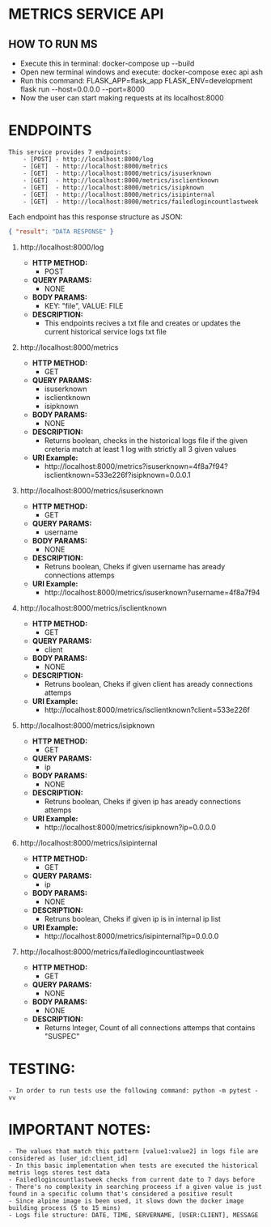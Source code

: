 # METRICS SERVICE API

## HOW TO RUN MS
- Execute this in terminal: docker-compose up --build
- Open new terminal windows and execute: docker-compose exec api ash
- Run this command: FLASK_APP=flask_app FLASK_ENV=development flask run --host=0.0.0.0 --port=8000
- Now the user can start making requests at its localhost:8000

# ENDPOINTS
    This service provides 7 endpoints:
        - [POST] - http://localhost:8000/log
        - [GET]  - http://localhost:8000/metrics
        - [GET]  - http://localhost:8000/metrics/isuserknown
        - [GET]  - http://localhost:8000/metrics/isclientknown
        - [GET]  - http://localhost:8000/metrics/isipknown
        - [GET]  - http://localhost:8000/metrics/isipinternal
        - [GET]  - http://localhost:8000/metrics/failedlogincountlastweek

Each endpoint has this response structure as JSON:

```JSON
{ "result": "DATA RESPONSE" }
```

1. http://localhost:8000/log
    - **HTTP METHOD:** 
        - POST
    - **QUERY PARAMS:**
        - NONE
    - **BODY PARAMS:**
        - KEY: "file", VALUE: FILE
    - **DESCRIPTION:**
        - This endpoints recives a txt file and creates or updates the current historical service logs txt file

2. http://localhost:8000/metrics
    - **HTTP METHOD:** 
        - GET
    - **QUERY PARAMS:**
        - isuserknown
        - isclientknown
        - isipknown
    - **BODY PARAMS:**
        - NONE
    - **DESCRIPTION:**
        - Returns boolean, checks in the historical logs file if the given creteria match at least 1 log with strictly all 3 given values
    - **URI Example:**
        - http://localhost:8000/metrics?isuserknown=4f8a7f94?isclientknown=533e226f?isipknown=0.0.0.1

3. http://localhost:8000/metrics/isuserknown
    - **HTTP METHOD:** 
        - GET
    - **QUERY PARAMS:**
        - username
    - **BODY PARAMS:**
        - NONE
    - **DESCRIPTION:**
        - Retruns boolean, Cheks if given username has aready connections attemps 
    - **URI Example:**
        - http://localhost:8000/metrics/isuserknown?username=4f8a7f94        

4. http://localhost:8000/metrics/isclientknown
    - **HTTP METHOD:** 
        - GET
    - **QUERY PARAMS:**
        - client
    - **BODY PARAMS:**
        - NONE
    - **DESCRIPTION:**
        - Retruns boolean, Cheks if given client has aready connections attemps 
    - **URI Example:**
        - http://localhost:8000/metrics/isclientknown?client=533e226f

5. http://localhost:8000/metrics/isipknown
    - **HTTP METHOD:** 
        - GET
    - **QUERY PARAMS:**
        - ip
    - **BODY PARAMS:**
        - NONE
    - **DESCRIPTION:**
        - Retruns boolean, Cheks if given ip has aready connections attemps 
    - **URI Example:**
        - http://localhost:8000/metrics/isipknown?ip=0.0.0.0

6. http://localhost:8000/metrics/isipinternal
    - **HTTP METHOD:** 
        - GET
    - **QUERY PARAMS:**
        - ip
    - **BODY PARAMS:**
        - NONE
    - **DESCRIPTION:**
        - Retruns boolean, Cheks if given ip is in internal ip list
    - **URI Example:**
        - http://localhost:8000/metrics/isipinternal?ip=0.0.0.0
    
7. http://localhost:8000/metrics/failedlogincountlastweek
    - **HTTP METHOD:** 
        - GET
    - **QUERY PARAMS:**
        - NONE
    - **BODY PARAMS:**
        - NONE
    - **DESCRIPTION:**
        - Returns Integer, Count of all connections attemps that contains "SUSPEC"

# TESTING:
    - In order to run tests use the following command: python -m pytest -vv

# IMPORTANT NOTES:
    - The values that match this pattern [value1:value2] in logs file are considered as [user_id:client_id]
    - In this basic implementation when tests are executed the historical metris logs stores test data
    - Failedlogincountlastweek checks from current date to 7 days before
    - There's no complexity in searching proceess if a given value is just found in a specific column that's considered a positive result
    - Since alpine image is been used, it slows down the docker image building process (5 to 15 mins)
    - Logs file structure: DATE, TIME, SERVERNAME, [USER:CLIENT], MESSAGE


